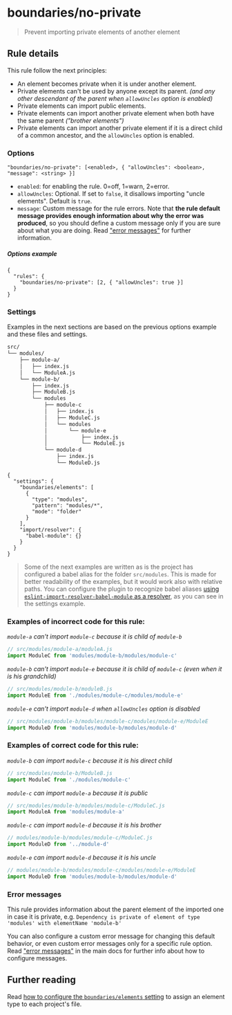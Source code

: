 # boundaries/no-private

> Prevent importing private elements of another element

## Rule details

This rule follow the next principles:

* An element becomes private when it is under another element.
* Private elements can't be used by anyone except its parent. _(and any other descendant of the parent when `allowUncles` option is enabled)_
* Private elements can import public elements.
* Private elements can import another private element when both have the same parent _("brother elements")_
* Private elements can import another private element if it is a direct child of a common ancestor, and the `allowUncles` option is enabled.

### Options

```
"boundaries/no-private": [<enabled>, { "allowUncles": <boolean>, "message": <string> }]
```

* `enabled`: for enabling the rule. 0=off, 1=warn, 2=error.
* `allowUncles`: Optional. If set to `false`, it disallows importing "uncle elements". Default is `true`.
* `message`: Custom message for the rule errors. Note that __the rule default message provides enough information about why the error was produced__, so you should define a custom message only if you are sure about what you are doing. Read ["error messages"](#error-messages) for further information.

##### Options example

```jsonc
{
  "rules": {
    "boundaries/no-private": [2, { "allowUncles": true }]
  }
}
```

### Settings

Examples in the next sections are based on the previous options example and these files and settings.

```txt
src/
└── modules/
    ├── module-a/
    │   ├── index.js
    │   └── ModuleA.js
    └── module-b/
        ├── index.js
        ├── ModuleB.js
        └── modules
            ├── module-c
            │   ├── index.js
            │   ├── ModuleC.js
            │   └── modules
            │       └── module-e
            │           ├── index.js
            │           └── ModuleE.js
            └── module-d
                ├── index.js
                └── ModuleD.js
```

```jsonc
{
  "settings": {
    "boundaries/elements": [
      {
        "type": "modules",
        "pattern": "modules/*",
        "mode": "folder"
      }
    ],
    "import/resolver": {
      "babel-module": {}
    }
  }
}
```

> Some of the next examples are written as is the project has configured a babel alias for the folder `src/modules`. This is made for better readability of the examples, but it would work also with relative paths. You can configure the plugin to recognize babel aliases [using `eslint-import-resolver-babel-module` as a resolver](../../README.md#resolvers), as you can see in the settings example.

### Examples of **incorrect** code for this rule:

_`module-a` can't import `module-c` because it is child of `module-b`_

```js
// src/modules/module-a/moduleA.js
import ModuleC from 'modules/module-b/modules/module-c'
```

_`module-b` can't import `module-e` because it is child of `module-c` (even when it is his grandchild)_

```js
// src/modules/module-b/moduleB.js
import ModuleE from './modules/module-c/modules/module-e'
```

_`module-e` can't import `module-d` when `allowUncles` option is disabled_

```js
// src/modules/module-b/modules/module-c/modules/module-e/ModuleE
import ModuleD from 'modules/module-b/modules/module-d'
```

### Examples of **correct** code for this rule:

_`module-b` can import `module-c` because it is his direct child_

```js
// src/modules/module-b/ModuleB.js
import ModuleC from './modules/module-c'
```

_`module-c` can import `module-a` because it is public_

```js
// src/modules/module-b/modules/module-c/ModuleC.js
import ModuleA from 'modules/module-a'
```

_`module-c` can import `module-d` because it is his brother_

```js
// modules/module-b/modules/module-c/ModuleC.js
import ModuleD from '../module-d'
```

_`module-e` can import `module-d` because it is his uncle_

```js
// modules/module-b/modules/module-c/modules/module-e/ModuleE
import ModuleD from 'modules/module-b/modules/module-d'
```

### Error messages

This rule provides information about the parent element of the imported one in case it is private, e.g. `Dependency is private of element of type 'modules' with elementName 'module-b'`

You can also configure a custom error message for changing this default behavior, or even custom error messages only for a specific rule option. Read ["error messages"](../../README.md#error-messages) in the main docs for further info about how to configure messages.

## Further reading

Read [how to configure the `boundaries/elements` setting](../../README.md#global-settings) to assign an element type to each project's file.

